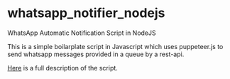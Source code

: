 # whatsapp_notifier_nodejs
WhatsApp Automatic Notification Script in NodeJS

This is a simple boilarplate script in Javascript which uses puppeteer.js to send whatsapp messages provided in a queue by a rest-api.

[Here](https://bortoman.github.io/WhatsApp.html) is a full description of the script.
